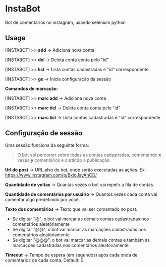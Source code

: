 # InstaBot
Bot de comentários no instagram, usando selenium python

## Usage

[INSTABOT] >> **add**    ->    Adiciona nova conta

[INSTABOT] >> **del**    ->    Deleta conta conta pelo "id"

[INSTABOT] >> **list**    ->    Lista contas cadastradas e "id" correspondente

[INSTABOT] >> **go**    ->    Inicia configuração da sessão

**Comandos de marcação:**

[INSTABOT] >> **marc add**    ->    Adiciona nova conta

[INSTABOT] >> **marc del**    ->    Deleta conta conta pelo "id"

[INSTABOT] >> **marc list**    ->    Lista contas cadastradas e "id" correspondente

## Configuração de sessão

Uma sessão funciona da seguinte forma:

> O bot vai percorrer sobre todas as contas cadastradas, comentando **x** vezes **y** comentarios e curtindo a publicação.


**Url do post**  ->  URL alvo do bot, onde serão executadas as ações.  Ex: https://www.instagram.com/p/BxloJsyAhCD/

**Quantidade de voltas**  ->  Quantas vezes o bot vai repetir a fila de contas. 

**Quantidade de comentários por usuário**  ->  Quantos vezes cada conta vai comentar algo predefinido por você. 

**Texto dos comentários**  ->  Texto que vai ser comentado no post. 

- Se digitar "@", o bot vai marcar as demais contas cadastradas nos comentários aleatóriamente  
- Se digitar "@@", o bot vai marcar as marcações cadastradas nos comentários aleatóriamente  
- Se digitar "@@@", o bot vai marcar as demais contas e também as marcações cadastradas nos comentários aleatóriamente  

**Timeout**  ->  Tempo de espera (em segundos) após cada onda de comentários de cada conta. Default: 0
